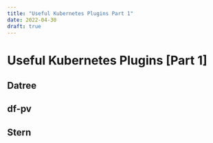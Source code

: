 ```yaml
---
title: "Useful Kubernetes Plugins Part 1"
date: 2022-04-30
draft: true
---
```

# Useful Kubernetes Plugins [Part 1]

## Datree
## df-pv
## Stern

